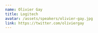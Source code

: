 ```yaml
---
name: Olivier Gay
title: Logitech
avatar: /assets/speakers/olivier-gay.jpg
link: https://twitter.com/oliviergay
---
```

